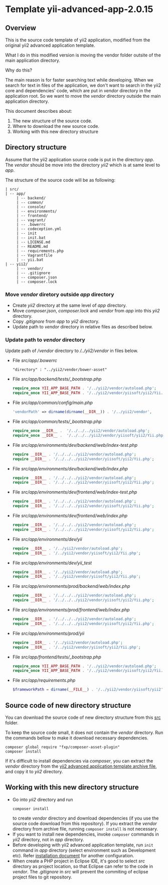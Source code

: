 # Template yii-advanced-app-2.0.15

## Overview

This is the source code template of yii2 application, modified from the original yii2 advanced application template.

What I do in this modified version is moving the vendor folder outsite of the main application directory.

Why do this?

The main reason is for faster searching text while developing.
When we search for text in files of the application, we don't want to search in the yii2 core and dependencies' code, which are put in *vendor* directory in the application root. 
So we want to move the *vendor* directory outside the main application directory.

This document describes about:
1. The new structure of the source code.
1. Where to download the new source code.
1. Working with this new directory structure

## Directory structure

Assume that the yii2 application source code is put in the directory *app*. The *vendor* should be move into the directory *yii2* which is at same level to *app*.

The structure of the source code will be as following:
```
| src/
| -- app/
     | -- backend/
     | -- common/
     | -- console/
     | -- environments/
     | -- frontend/
     | -- vagrant/
     | -- .bowerrc
     | -- codeception.yml
     | -- init
     | -- init.bat
     | -- LICENSE.md
     | -- README.md
     | -- requirements.php
     | -- Vagrantfile
     | -- yii.bat
| -- yii2/
     | -- vendor/
     | -- .gitignore
     | -- composer.json
     | -- composer.lock
```

### Move *vendor* diretory outside *app* directory

* Create *yii2* directory at the same level of *app* directory.
* Move *composer.json*, *composer.lock* and *vendor* from *app* into this *yii2* directory.
* Copy *.gitignore* from *app* to *yii2* directory.
* Update path to *vendor* directory in relative files as described below.

### Update path to *vendor* directory
Update path of */vendor* directory to */../yii2/vendor* in files below.

* File *src/app/.bowerrc*
  ```
  "directory" : "../yii2/vendor/bower-asset"
  ```
* File *src/app/backend/tests/_bootstrap.php*
  ```php
  require_once YII_APP_BASE_PATH . '/../yii2/vendor/autoload.php';
  require_once YII_APP_BASE_PATH . '/../yii2/vendor/yiisoft/yii2/Yii.php';
  ```
* File *src/app/common/config/main.php*
  ```php
  'vendorPath' => dirname(dirname(__DIR__)) . '/../yii2/vendor',
  ```
* File *src/app/common/tests/_bootstrap.php*
  ```php
  require_once __DIR__ .  '/../../../yii2/vendor/autoload.php';
  require_once __DIR__ .  '/../../../yii2/vendor/yiisoft/yii2/Yii.php';
  ```
* File *src/app/environments/dev/backend/web/index-test.php*
  ```php
  require __DIR__ . '/../../../yii2/vendor/autoload.php';
  require __DIR__ . '/../../../yii2/vendor/yiisoft/yii2/Yii.php';
  ```
* File *src/app/environments/dev/backend/web/index.php*
  ```php
  require __DIR__ . '/../../../yii2/vendor/autoload.php';
  require __DIR__ . '/../../../yii2/vendor/yiisoft/yii2/Yii.php';
  ```
* File *src/app/environments/dev/frontend/web/index-test.php*
  ```php
  require __DIR__ . '/../../../yii2/vendor/autoload.php';
  require __DIR__ . '/../../../yii2/vendor/yiisoft/yii2/Yii.php';
  ```
* File *src/app/environments/dev/frontend/web/index.php*
  ```php
  require __DIR__ . '/../../../yii2/vendor/autoload.php';
  require __DIR__ . '/../../../yii2/vendor/yiisoft/yii2/Yii.php';
  ```
* File *src/app/environments/dev/yii*
  ```php
  require __DIR__ . '/../yii2/vendor/autoload.php';
  require __DIR__ . '/../yii2/vendor/yiisoft/yii2/Yii.php';
  ```
* File *src/app/environments/dev/yii_test*
  ```php
  require __DIR__ . '/../yii2/vendor/autoload.php';
  require __DIR__ . '/../yii2/vendor/yiisoft/yii2/Yii.php';
  ```
* File *src/app/environments/prod/backend/web/index.php*
  ```php
  require __DIR__ . '/../../../yii2/vendor/autoload.php';
  require __DIR__ . '/../../../yii2/vendor/yiisoft/yii2/Yii.php';
  ```
* File *src/app/environments/prod/frontend/web/index.php*
  ```php
  require __DIR__ . '/../../../yii2/vendor/autoload.php';
  require __DIR__ . '/../../../yii2/vendor/yiisoft/yii2/Yii.php';
  ```
* File *src/app/environments/prod/yii*
  ```php
  require __DIR__ . '/../yii2/vendor/autoload.php';
  require __DIR__ . '/../yii2/vendor/yiisoft/yii2/Yii.php';
  ```
* File *src/app/frontend/tests/_bootstrap.php*
  ```php
  require_once YII_APP_BASE_PATH . '/../yii2/vendor/autoload.php';
  require_once YII_APP_BASE_PATH . '/../yii2/vendor/yiisoft/yii2/Yii.php';
  ```
* File *src/app/requirements.php*
  ```php
  $frameworkPath = dirname(__FILE__) . '/../yii2/vendor/yiisoft/yii2';
  ```

## Source code of new directory structure

You can download the source code of new directory structure from this [src](./src) folder.

To keep the source code small, it does not contain the *vendor* directory. Run the commands bellow to make it download necessary dependencies.
```shell
composer global require "fxp/composer-asset-plugin"
composer install
```

If it's difficult to install dependencies via *composer*, you can extract the *vendor* directory from the [yii2 advanced application template archive file](https://github.com/yiisoft/yii2/releases/download/2.0.15/yii-advanced-app-2.0.15.tgz), and copy it to *yii2* directory.

## Working with this new directory structure

* Go into *yii2* directory and run
  ```shell
  composer install
  ```
  to create *vendor* directory and download dependencies (if you use the source code download from this repository). If you extract the *vendor* directory from archive file, running `composer install` is not necessary.
* If you want to install new dependencies, invoke `composer` commands in *yii2* directory, not in *app* directory.
* Before developing with yii2 advanced application template, run `init` command in *app* directory (select environment such as Development etc). Refer [installation document](https://www.yiiframework.com/extension/yiisoft/yii2-app-advanced/doc/guide/2.0/en/start-installation) for another configuration.
* When create a PHP project in Eclipse IDE, it's good to select *src* directory as project location, so that Eclipse can refer to the code in *vendor*. The *.gitignore* in *src* will prevent the commiting of eclipse project files to git repository.